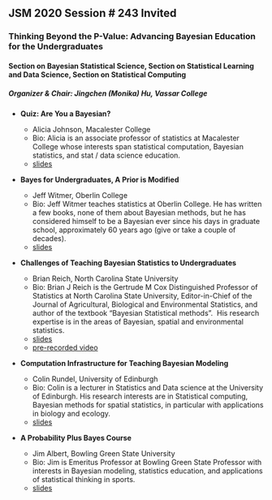 ## JSM 2020 Session \# 243 Invited
### Thinking Beyond the P-Value: Advancing Bayesian Education for the Undergraduates 
#### Section on Bayesian Statistical Science, Section on Statistical Learning and Data Science, Section on Statistical Computing
##### Organizer \& Chair: Jingchen (Monika) Hu, Vassar College

- **Quiz: Are You a Bayesian?**
    - Alicia Johnson, Macalester College
    - Bio: Alicia is an associate professor of statistics at Macalester College whose interests span statistical computation, Bayesian statistics, and stat / data science education.
    - [slides](https://docs.google.com/presentation/d/12yEKMxmHhfLkYWrSSh05ae87oEV7yYR6deXuBuP7bFk/edit#slide=id.p)

- **Bayes for Undergraduates, A Prior is Modified**
    - Jeff Witmer, Oberlin College
    - Bio: Jeff Witmer teaches statistics at Oberlin College. He has written a few books, none of them about Bayesian methods, but he has considered himself to be a Bayesian ever since his days in graduate school, approximately 60 years ago (give or take a couple of decades). 
    - [slides](https://github.com/monika76five/talks/blob/master/docs/JeffWitmer.pdf)

- **Challenges of Teaching Bayesian Statistics to Undergraduates**
    - Brian Reich, North Carolina State University
    - Bio: Brian J Reich is the Gertrude M Cox Distinguished Professor of Statistics at North Carolina State University, Editor-in-Chief of the Journal of Agricultural, Biological and Environmental Statistics, and author of the textbook “Bayesian Statistical methods”.  His research expertise is in the areas of Bayesian, spatial and environmental statistics.  
    - [slides](https://github.com/monika76five/talks/blob/master/docs/BrianReich.pdf)
    - [pre-recorded video](https://www4.stat.ncsu.edu/~bjreich/BSMData/Reich_JSM_2020.mp4)

- **Computation Infrastructure for Teaching Bayesian Modeling**
    - Colin Rundel, University of Edinburgh
    - Bio: Colin is a lecturer in Statistics and Data science at the University of Edinburgh. His research interests are in Statistical computing, Bayesian methods for spatial statistics, in particular with applications in biology and ecology.
    - [slides](https://github.com/rundel/Presentations/tree/master/JSM2020)

- **A Probability Plus Bayes Course**
    - Jim Albert, Bowling Green State University
    - Bio: Jim is Emeritus Professor at Bowling Green State Professor with interests in Bayesian modeling, statistics education, and applications of statistical thinking in sports.
    - [slides](https://github.com/monika76five/talks/blob/master/docs/JimAlbert.pdf)
